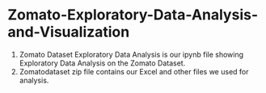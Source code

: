 # Zomato-Exploratory-Data-Analysis-and-Visualization
1. Zomato Dataset Exploratory Data Analysis is our ipynb file showing Exploratory Data Analysis on the Zomato Dataset.
2. Zomatodataset zip file contains our Excel and other files we used for analysis.

